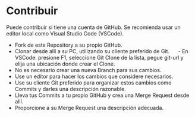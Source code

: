 # Contribuir

Puede contribuir si tiene una cuenta de GitHub. Se recomienda usar un editor local como Visual Studio Code (VSCode).

- Fork de este Repository a su propio GitHub.
- Clonar desde allí a su PC, utilizando su cliente preferido de Git.
     - En VSCode: presione F1, seleccione Git Clone de la lista, pegue git-url y elija una ubicación donde crear el Clone.
- No es necesario crear una nueva Branch para sus cambios.
- Use un editor para hacer los cambios que considere necesarios.
- Use su cliente Git preferido para organizar estos cambios como Commits y darles una descripción razonable.
- Lleva tus Commits a tu propio GitHub y crea una Merge Request desde allí.
- Proporcione a su Merge Request una descripción adecuada.